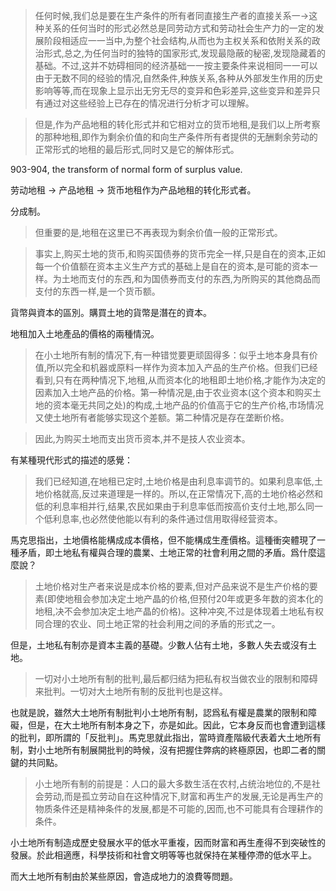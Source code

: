 > 任何时候,我们总是要在生产条件的所有者同直接生产者的直接关系一→这种关系的任何当时的形式必然总是同劳动方式和劳动社会生产力的一定的发展阶段相适应一一当中,为整个社会结构,从而也为主权关系和依附关系的政治形式,总之,为任何当时的独特的国家形式,发现最隐蔽的秘密,发现隐藏着的基础。不过,这并不妨碍相同的经济基础一一按主要条件来说相同一一可以由于无数不同的经验的情况,自然条件,种族关系,各种从外部发生作用的历史影响等等,而在现象上显示出无穷无尽的变异和色彩差异,这些变异和差异只有通过对这些经验上已存在的情况进行分析才可以理解。

> 但是,作为产品地租的转化形式并和它相对立的货币地租,是我们以上所考察的那种地租,即作为剩余价值的和向生产条件所有者提供的无酬剩余劳动的正常形式的地租的最后形式,同时又是它的解体形式。

903-904, the transform of normal form of surplus value.

劳动地租 -> 产品地租 -> 货币地租作为产品地租的转化形式者。

分成制。

> 但重要的是,地租在这里已不再表现为剩余价值一般的正常形式。

> 事实上,购买土地的货币,和购买国债券的货币完全一样,只是自在的资本,正如每一个价值额在资本主义生产方式的基础上是自在的资本,是可能的资本一样。为土地而支付的东西,和为国债券而支付的东西,为所购买的其他商品而支付的东西一样,是一个货币额。

貨幣與資本的區別。購買土地的貨幣是潛在的資本。

地租加入土地產品的價格的兩種情況。

> 在小土地所有制的情况下,有一种错觉要更顽固得多：似乎土地本身具有价值,所以完全和机器或原料一样作为资本加入产品的生产价格。但我们已经看到,只有在两种情况下,地租,从而资本化的地租即土地价格,才能作为决定的因素加入土地产品的价格。第一种情况是,由于农业资本(这个资本和购买土地的资本毫无共同之处)的构成,土地产品的价值高于它的生产价格,市场情况又使土地所有者能够实现这个差额。第二种情况是存在垄断价格。

> 因此,为购买土地而支出货币资本,并不是技人农业资本。

有某種現代形式的描述的感覺：

> 我们已经知道,在地租已定时,土地价格是由利息率调节的。如果利息率低,土地价格就高,反过来道理是一样的。所以,在正常情况下,高的土地价格必然和低的利息率相并行,结果,农民如果由于利息率低而按高价支付土地,那么同一个低利息率,也必然使他能以有利的条件通过信用取得经营资本。

馬克思指出，土地價格能構成成本價格，但不能構成生產價格。這種衝突體現了一種矛盾，即土地私有權與合理的農業、土地正常的社會利用之間的矛盾。爲什麼這麼說？

> 土地价格对生产者来说是成本价格的要素,但对产品来说不是生产价格的要素(即使地租会参加决定土地产晶的价格,但预付20年或更多年数的资本化的地租,决不会参加决定土地产晶的价格)。这种冲突,不过是体现着土地私有权同合理的农业、同土地正常的社会利用之间的矛盾的形式之一。

但是，土地私有制亦是資本主義的基礎。少數人佔有土地，多數人失去或沒有土地。

> 一切对小土地所有制的批判,最后都归结为把私有权当做农业的限制和障碍来批判。一切对大土地所有制的反批判也是这样。

也就是說，雖然大土地所有制批判小土地所有制，認爲私有權是農業的限制和障礙，但是，在大土地所有制本身之下，亦是如此。因此，它本身反而也會遭到這樣的批判，即所謂的「反批判」。馬克思就此指出，當時資產階級代表着大土地所有制，對小土地所有制展開批判的時候，沒有把握住弊病的終極原因，也即二者的關鍵的共同點。

> 小土地所有制的前提是：人口的最大多数生活在农村,占统治地位的,不是社会劳动,而是孤立劳动自在这种情况下,财富和再生产的发展,无论是再生产的物质条件还是精神条件的发展,都是不可能的,因而,也不可能具有合理耕作的条件。

小土地所有制造成歷史發展水平的低水平重複，因而財富和再生產得不到突破性的發展。於此相適應，科學技術和社會文明等等也就保持在某種停滯的低水平上。

而大土地所有制由於某些原因，會造成地力的浪費等問題。
